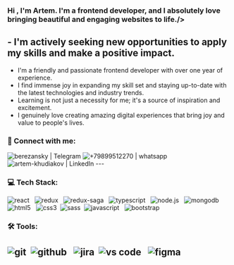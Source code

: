 ### Hi , I'm Artem. I'm a frontend developer, and I absolutely love bringing beautiful and engaging websites to life./>

## - I'm actively seeking new opportunities to apply my skills and make a positive impact.

- I'm a friendly and passionate frontend developer with over one year of experience.
- I find immense joy in expanding my skill set and staying up-to-date with the latest technologies and industry trends.
- Learning is not just a necessity for me; it's a source of inspiration and excitement.
- I genuinely love creating amazing digital experiences that bring joy and value to people's lives.

### 🤝 Connect with me:

<img alt="berezansky | Telegram" src="https://img.shields.io/badge/telegram-E4405F.svg?&style=for-the-badge&logo=telegram&logoColor=white"/>
<img alt="+79899512270 | whatsapp" src="https://img.shields.io/badge/whatsapp-E4405F.svg?&style=for-the-badge&logo=whatsapp&logoColor=white" />
<img alt="artem-khudiakov | LinkedIn" src="https://img.shields.io/badge/linkedin-0077B5.svg?&style=for-the-badge&logo=linkedin&logoColor=white" />
---

### 💻 Tech Stack:

<img alt="react" src="https://img.shields.io/badge/react-61DAFB.svg?&style=for-the-badge&logo=react&logoColor=fff" />
&nbsp;
<img alt="redux" src="https://img.shields.io/badge/redux-764ABC.svg?&style=for-the-badge&logo=redux&logoColor=fff" />
&nbsp;
<img alt="redux-saga" src="https://img.shields.io/badge/redux saga-939393.svg?&style=for-the-badge&logo=redux-saga&logoColor=fff" />
&nbsp;
<img alt="typescript" src="https://img.shields.io/badge/typescript-007ACC.svg?&style=for-the-badge&logo=typescript&logoColor=fff" />
&nbsp;
<img alt="node.js" src="https://img.shields.io/badge/node.js-90C53F.svg?&style=for-the-badge&logo=node.js&logoColor=fff" />
&nbsp;
<img alt="mongodb" src="https://img.shields.io/badge/mongodb-26A944.svg?&style=for-the-badge&logo=mongodb&logoColor=fff" />
&nbsp;
<img alt="html5" src="https://img.shields.io/badge/html-E34F26.svg?&style=for-the-badge&logo=html5&logoColor=fff" />
&nbsp;
<img alt="css3" src="https://img.shields.io/badge/css-1572B6.svg?&style=for-the-badge&logo=css3&logoColor=fff" />&nbsp;
<img alt="sass" src="https://img.shields.io/badge/sass-CF649A.svg?&style=for-the-badge&logo=sass&logoColor=fff" />&nbsp;
<img alt="javascript" src="https://img.shields.io/badge/javascript-F7DF1E.svg?&style=for-the-badge&logo=javascript&logoColor=fff" />
&nbsp;
<img alt="bootstrap" src="https://img.shields.io/badge/bootstrap-7610F7.svg?&style=for-the-badge&logo=bootstrap&logoColor=fff" />
&nbsp;

### 🛠 Tools:

<img alt="git" src="https://img.shields.io/badge/git-F05033.svg?&style=for-the-badge&logo=git&logoColor=fff" />&nbsp;
<img alt="github" src="https://img.shields.io/badge/github-000.svg?&style=for-the-badge&logo=github&logoColor=fff" />
&nbsp;
<img alt="jira" src="https://img.shields.io/badge/jira-2D80FF.svg?&style=for-the-badge&logo=jira&logoColor=fff" />&nbsp;
<img alt="vs code" src="https://img.shields.io/badge/vs code-007ACC.svg?&style=for-the-badge&logo=visual-studio-code&logoColor=fff" />
&nbsp;
<img alt="figma" src="https://img.shields.io/badge/figma-31A8FF.svg?&style=for-the-badge&logo=figma-photoshop&logoColor=fff" />
&nbsp;
---

[linkedin]: https://github.com/ArtemKhudiakov

[telegram]: https://web.telegram.org/berezansky
